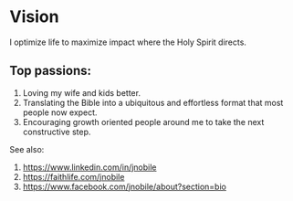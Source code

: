 # Vision
I optimize life to maximize impact where the Holy Spirit directs. 

## Top passions: 
1. Loving my wife and kids better.
2. Translating the Bible into a ubiquitous and effortless format that most people now expect.
3. Encouraging growth oriented people around me to take the next constructive step.

See also:

1. https://www.linkedin.com/in/jnobile 
2. https://faithlife.com/jnobile 
3. https://www.facebook.com/jnobile/about?section=bio 
